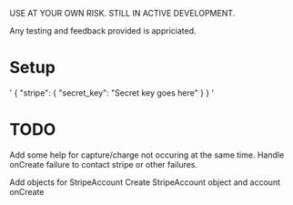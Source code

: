 USE AT YOUR OWN RISK.  STILL IN ACTIVE DEVELOPMENT.

Any testing and feedback provided is appriciated.

# Setup
'
{
  "stripe": {
    "secret_key": "Secret key goes here"
  }
}
'

# TODO
Add some help for capture/charge not occuring at the same time.
Handle onCreate failure to contact stripe or other failures.

Add objects for 
  StripeAccount
  Create StripeAccount object and account onCreate
